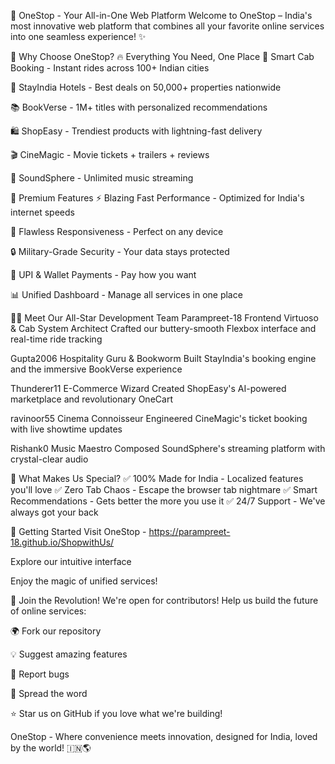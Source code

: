 🚀 OneStop - Your All-in-One Web Platform
Welcome to OneStop – India's most innovative web platform that combines all your favorite online services into one seamless experience! ✨

🌟 Why Choose OneStop?
🔥 Everything You Need, One Place
🚖 Smart Cab Booking - Instant rides across 100+ Indian cities

🏨 StayIndia Hotels - Best deals on 50,000+ properties nationwide

📚 BookVerse - 1M+ titles with personalized recommendations

🛍️ ShopEasy - Trendiest products with lightning-fast delivery

🎬 CineMagic - Movie tickets + trailers + reviews

🎵 SoundSphere - Unlimited music streaming

💎 Premium Features
⚡ Blazing Fast Performance - Optimized for India's internet speeds

📱 Flawless Responsiveness - Perfect on any device

🔒 Military-Grade Security - Your data stays protected

💸 UPI & Wallet Payments - Pay how you want

📊 Unified Dashboard - Manage all services in one place

👨‍💻 Meet Our All-Star Development Team
Parampreet-18
Frontend Virtuoso & Cab System Architect
Crafted our buttery-smooth Flexbox interface and real-time ride tracking

Gupta2006
Hospitality Guru & Bookworm
Built StayIndia's booking engine and the immersive BookVerse experience

Thunderer11
E-Commerce Wizard
Created ShopEasy's AI-powered marketplace and revolutionary OneCart

ravinoor55
Cinema Connoisseur
Engineered CineMagic's ticket booking with live showtime updates

Rishank0
Music Maestro
Composed SoundSphere's streaming platform with crystal-clear audio

🎁 What Makes Us Special?
✅ 100% Made for India - Localized features you'll love
✅ Zero Tab Chaos - Escape the browser tab nightmare
✅ Smart Recommendations - Gets better the more you use it
✅ 24/7 Support - We've always got your back

🚀 Getting Started
Visit OneStop - https://parampreet-18.github.io/ShopwithUs/

Explore our intuitive interface

Enjoy the magic of unified services!

🤝 Join the Revolution!
We're open for contributors! Help us build the future of online services:

🌍 Fork our repository

💡 Suggest amazing features

🐛 Report bugs

📢 Spread the word

⭐ Star us on GitHub if you love what we're building!

OneStop - Where convenience meets innovation, designed for India, loved by the world! 🇮🇳🌎

